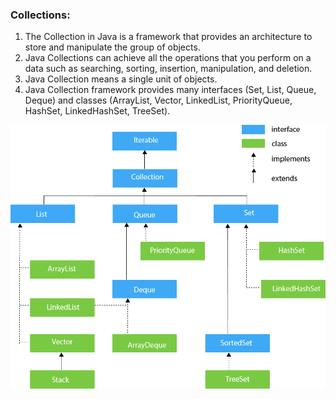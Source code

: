 ### Collections:
1. The Collection in Java is a framework that provides an architecture to store and manipulate the group of objects.
2. Java Collections can achieve all the operations that you perform on a data such as searching, sorting, insertion, manipulation, and deletion.
3. Java Collection means a single unit of objects. 
4. Java Collection framework provides many interfaces (Set, List, Queue, Deque) and classes (ArrayList, Vector, LinkedList, PriorityQueue, HashSet, LinkedHashSet, TreeSet).

![img.png](img.png)